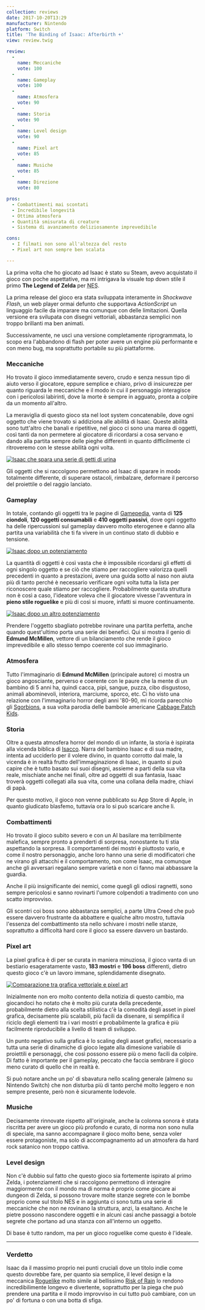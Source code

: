 ```yaml
---
collection: reviews
date: 2017-10-20T13:29
manufacturer: Nintendo
platform: Switch
title: 'The Binding of Isaac: Afterbirth +'
view: review.twig

review:
  -
    name: Meccaniche
    vote: 100
  -
    name: Gameplay
    vote: 100
  -
    name: Atmosfera
    vote: 90
  -
    name: Storia
    vote: 90
  -
    name: Level design
    vote: 90
  -
    name: Pixel art
    vote: 85
  -
    name: Musiche
    vote: 85
  -
    name: Direzione
    vote: 80

pros:
  - Combattimenti mai scontati
  - Incredibile longevità
  - Ottima atmosfera
  - Quantità smisurata di creature
  - Sistema di avanzamento deliziosamente imprevedibile

cons:
  - I filmati non sono all'altezza del resto
  - Pixel art non sempre ben scalata

---
```


La prima volta che ho giocato ad Isaac è stato su Steam, avevo acquistato il gioco con poche aspettative, ma mi intrigava la visuale top down stile il primo **The Legend of Zelda** per <abbr title="Nintendo Enterntainment System">NES</abbr>.

La prima release del gioco era stata sviluppata interamente in *Shockwave Flash*, un web player ormai defunto che supportava *ActionScript* un linguaggio facile da imparare ma comunque con delle limitazioni. Quella versione era svilupata con disegni vettoriali, abbastanza semplici non troppo brillanti ma ben animati.

Successivamente, ne uscì una versione completamente riprogrammata, lo scopo era l'abbandono di flash per poter avere un engine più performante e con meno bug, ma soprattutto portabile su più piattaforme.

### Meccaniche

Ho trovato il gioco immediatamente severo, crudo e senza nessun tipo di aiuto verso il giocatore, eppure semplice e chiaro, privo di insicurezze per quanto riguarda le meccaniche e il modo in cui il personaggio interagisce con i pericolosi labirinti, dove la morte è sempre in agguato, pronta a colpire da un momento all'altro.

La meraviglia di questo gioco sta nel loot system concatenabile, dove ogni oggetto che viene trovato si addiziona alle abilità di Isaac. Queste abilità sono tutt'altro che banali e ripetitive, nel gioco ci sono una marea di oggetti, così tanti da non permetere al giocatore di ricordarsi a cosa servano e dando alla partita sempre delle pieghe differenti in quanto difficilmente ci ritroveremo con le stesse abilità ogni volta.

[
  ![Isaac che spara una serie di getti di urina](isaac-getto-urina.jpg)
](isaac-getto-urina.jpg)

Gli oggetti che si raccolgono permettono ad Isaac di sparare in modo totalmente differente, di superare ostacoli, rimbalzare, deformare il percorso del proiettile o del raggio lanciato.

### Gameplay

In totale, contando gli oggetti tra le pagine di [Gamepedia][gamepedia], vanta di **125 ciondoli**, **120 oggetti consumabili** e **410 oggetti passivi**, dove ogni oggetto ha delle ripercussioni sul gameplay davvero molto eterogenee e danno alla partita una variabilità che ti fa vivere in un continuo stato di dubbio e tensione.

[
  ![Isaac dopo un potenziamento](isaac-dopo-un-altro-potenziamento.gif)
](isaac-dopo-un-altro-potenziamento.gif)

La quantità di oggetti è così vasta che è impossibile ricordarsi gli effetti di ogni singolo oggetto e se ciò che stiamo per raccogliere valorizza quelli precedenti in quanto a prestazioni, avere una guida sotto al naso non aiuta più di tanto perché è necessario verificare ogni volta tutta la lista per riconoscere quale stiamo per raccogliere. Probabilmente questa struttura non è così a caso, l'ideatore voleva che il giocatore vivesse l'avventura in **pieno stile roguelike** e più di così si muore, infatti si muore continuamente.

[
  ![Isaac dopo un altro potenziamento](isaac-dopo-un-potenziamento.gif)
](isaac-dopo-un-potenziamento.gif)

Prendere l'oggetto sbagliato potrebbe rovinare una partita perfetta, anche quando quest'ultimo porta una serie dei benefici. Qui si mostra il genio di **Edmund McMillen**, vettore di un bilanciamento che rende il gioco imprevedibile e allo stesso tempo coerente col suo immaginario.

### Atmosfera

Tutto l'immaginario di **Edmund McMillen** (principale autore) ci mostra un gioco angosciante, perverso e coerente con le paure che la mente di un bambino di 5 anni ha, quindi cacca, pipì, sangue, puzza, cibo disgustoso, animali abominevoli, interiora, marciume, sporco, etc. Ci ho visto una relazione con l'immaginario horror degli anni '80-90, mi ricorda parecchio gli [Sgorbions][sgorbions], a sua volta parodia delle bambole americane [Cabbage Patch Kids][cabbage].

### Storia

Oltre a questa atmosfera horror del mondo di un infante, la storia è ispirata alla vicenda biblica di [Isacco][isacco]. Narra del bambino Isaac e di sua madre, intenta ad ucciderlo per il volere divino, in quanto corrotto dal male, la vicenda è in realtà frutto dell'immaginazione di Isaac, in quanto si può capire che è tutto basato sui suoi disegni, assieme a parti della sua vita reale, mischiate anche nei finali, oltre ad oggetti di sua fantasia, Isaac troverà oggetti collegati alla sua vita, come una collana della madre, chiavi di papà.

Per questo motivo, il gioco non venne pubblicato su App Store di Apple, in quanto giudicato blasfemo, tuttavia ora lo si può scaricare anche li.


### Combattimenti

Ho trovato il gioco subito severo e con un AI basilare ma terribilmente malefica, sempre pronto a prenderti di sorpresa, nonostante tu ti stia aspettando la sorpresa. Il comportamenti dei mostri è piuttosto vario, e come il nostro personaggio, anche loro hanno una serie di modificatori che ne virano gli attacchi e il comportamento, non come Isaac, ma comunque anche gli avversari regalano sempre varietà e non ci fanno mai abbassare la guardia.

Anche il più insignificante dei nemici, come quegli gli odiosi ragnetti, sono sempre pericolosi e sanno rovinarti l'umore colpendoti a tradimento con uno scatto improvviso.

Gli scontri coi boss sono abbastanza semplici, a parte Ultra Creed che può essere davvero frustrante da abbattere e qualche altro mostro, tuttavia l'essenza del combattimento sta nello schivare i mostri nelle stanze, soprattutto a difficoltà hard core il gioco sa essere davvero un bastardo.

### Pixel art

La pixel grafica è di per se curata in maniera minuziosa, il gioco vanta di un bestiario esageratamente vasto, **183 mostri** e **196 boss** differenti, dietro questo gioco c'è un lavoro immane, splendidamente disegnato.

[
  ![Comparazione tra grafica vettoriale e pixel art](the-binding-of-isacc-graphics-comparison.jpg)
](the-binding-of-isacc-graphics-comparison.jpg)

Inizialmente non ero molto contento della notizia di questo cambio, ma giocandoci ho notato che è molto più curata della precedente, probabilmente dietro alla scelta stilistica c'è la comodità degli asset in pixel grafica, decisamente più scalabili, più facili da disenare, si semplifica il riciclo degli elementi tra i vari mostri e probabilmente la grafica è più facilmente riproducibile a livello di team di sviluppo.

Un punto negativo sulla grafica è lo scaling degli asset grafici, necessario a tutta una serie di dinamiche di gioco legate alla dimesione variabile di proiettili e personaggi, che così possono essere più o meno facili da colpire. Di fatto è importante per il gameplay, peccato che faccia sembrare il gioco meno curato di quello che in realtà è.

Si può notare anche un po' di sbavatura nello scaling generale (almeno su Nintendo Switch) che non disturba più di tanto perché molto leggero e non sempre presente, però non è sicuramente lodevole.

### Musiche

Decisamente rinnovate rispetto all'originale, anche la colonna sonora è stata riscritta per avere un gioco più profondo e curato, di norma non sono nulla di speciale, ma sanno accompagnare il gioco molto bene, senza voler essere protagoniste, ma solo di accompagnamento ad un atmosfera da hard rock satanico non troppo cattiva.

### Level design

Non c'è dubbio sul fatto che questo gioco sia fortemente ispirato al primo Zelda, i potenziamenti che si raccolgono permettono di interagire maggiormente con il mondo ma di norma è proprio come giocare ai dungeon di Zelda, si possono trovare molte stanze segrete con le bombe proprio come sul titolo NES e in aggiunta ci sono tutta una serie di meccaniche che non ne rovinano la struttura, anzi, la esaltano. Anche le pietre possono nascondere oggetti e in alcuni casi anche passaggi a botole segrete che portano ad una stanza con all'interno un oggetto.

Di base è tutto random, ma per un gioco roguelike come questo è l'ideale.

---

### Verdetto

Isaac da il massimo proprio nei punti cruciali dove un titolo indie come questo dovrebbe fare, per quanto sia semplice, il level design e la meccanica [Roguelike][roguelike] molto simile al bellissimo [Risk of Rain][ror] lo rendono incredibilimente longevo e divertente, soprattutto per la piega che può prendere una partita e il modo improvviso in cui tutto può cambiare, con un po' di fortuna o con una botta di sfiga.

[cabbage]: http://www.cabbagepatchkids.com/
[gamepedia]: https://bindingofisaacrebirth.gamepedia.com/
[isacco]: https://it.wikipedia.org/wiki/Isacco
[roguelike]: https://it.wikipedia.org/wiki/Roguelike
[ror]: https://riskofraingame.com/
[sgorbions]: https://it.wikipedia.org/wiki/Sgorbions

